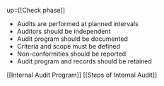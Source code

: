 up::[[Check phase]]

- Audits are performed at planned intervals
- Auditors should be independent
- Audit program should be documented
- Criteria and scope must be defined
- Non-conformities should be reported
- Audit program and records should be retained

[[Internal Audit Program]]
[[Steps of Internal Audit]]


